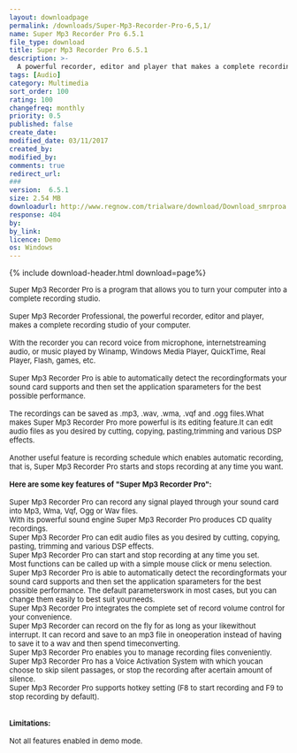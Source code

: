 ```yaml
---
layout: downloadpage
permalink: /downloads/Super-Mp3-Recorder-Pro-6,5,1/
name: Super Mp3 Recorder Pro 6.5.1
file_type: download
title: Super Mp3 Recorder Pro 6.5.1
description: >-
  A powerful recorder, editor and player that makes a complete recording studio of your computer
tags: [Audio]
category: Multimedia
sort_order: 100
rating: 100
changefreq: monthly
priority: 0.5
published: false
create_date:
modified_date: 03/11/2017
created_by:
modified_by:
comments: true
redirect_url:
###
version:  6.5.1
size: 2.54 MB
downloadurl: http://www.regnow.com/trialware/download/Download_smrproa.exe?item=7091 4&affiliate=22260
response: 404
by:
by_link:
licence: Demo
os: Windows
---
```


{% include download-header.html download=page%}

<p style="fix-download-text !important">
<p><font size="2"><p>Super Mp3 Recorder Pro is a program that allows you to turn your computer into a complete recording studio.<br />
<br />
Super Mp3 Recorder Professional, the powerful recorder, editor and player, makes a complete recording studio of your computer. <br />
<br />
With the recorder you can record voice from microphone, internetstreaming audio, or music played by Winamp, Windows Media Player, QuickTime, Real Player, Flash, games, etc. <br />
<br />
Super Mp3 Recorder Pro is able to automatically detect the recordingformats your sound card supports and then set the application sparameters for the best possible performance. <br />
<br />
The recordings can be saved as .mp3, .wav, .wma, .vqf and .ogg files.What makes Super Mp3 Recorder Pro more powerful is its editing feature.It can edit audio files as you desired by cutting, copying, pasting,trimming and various DSP effects. <br />
<br />
Another useful feature is recording schedule which enables automatic recording, that is, Super Mp3 Recorder Pro starts and stops recording at any time you want.<br />
<br />
<span><strong>Here are some key features of "Super Mp3 Recorder Pro":</strong></span><br />
<br />
Super Mp3 Recorder Pro can record any signal played through your sound card into Mp3, Wma, Vqf, Ogg or Wav files. <br />
With its powerful sound engine Super Mp3 Recorder Pro produces CD quality recordings. <br />
Super Mp3 Recorder Pro can edit audio files as you desired by cutting, copying, pasting, trimming and various DSP effects. <br />
Super Mp3 Recorder Pro can start and stop recording at any time you set. <br />
Most functions can be called up with a simple mouse click or menu selection. <br />
Super Mp3 Recorder Pro is able to automatically detect the recordingformats your sound card supports and then set the application sparameters for the best possible performance. The default parameterswork in most cases, but you can change them easily to best suit yourneeds. <br />
Super Mp3 Recorder Pro integrates the complete set of record volume control for your convenience. <br />
Super Mp3 Recorder can record on the fly for as long as your likewithout interrupt. It can record and save to an mp3 file in oneoperation instead of having to save it to a wav and then spend timeconverting. <br />
Super Mp3 Recorder Pro enables you to manage recording files conveniently.<br />
Super Mp3 Recorder Pro has a Voice Activation System with which youcan choose to skip silent passages, or stop the recording after acertain amount of silence. <br />
Super Mp3 Recorder Pro supports hotkey setting (F8 to start recording and F9 to stop recording by default).<br />
<br />
<br />
<span><strong>Limitations:</strong></span><br />
<br />
Not all features enabled in demo mode.</p></p></p>
